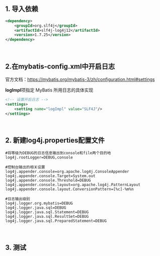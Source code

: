 ## 1. 导入依赖

```xml
<dependency>
    <groupId>org.slf4j</groupId>
    <artifactId>slf4j-log4j12</artifactId>
    <version>1.7.25</version>
</dependency>
```

<br>

## 2.在mybatis-config.xml中开启日志

官方文档：https://mybatis.org/mybatis-3/zh/configuration.html#settings

**logImpl**项指定 MyBatis 所用日志的具体实现

```xml
<!-- 设置开启日志 -->
<settings>
    <setting name="logImpl" value="SLF4J"/>
</settings>
```

<br>

## 2. 新建log4j.properties配置文件

```properties
#将等级为DEBUG的日志信息输出到console和file两个目的地
log4j.rootLogger=DEBUG,console

#控制台输出的相关设置
log4j.appender.console=org.apache.log4j.ConsoleAppender
log4j.appender.console.Target=System.out
log4j.appender.console.Threshold=DEBUG
log4j.appender.console.layout=org.apache.log4j.PatternLayout
log4j.appender.console.layout.ConversionPattern=[%c]-%m%n

#日志输出级别
log4j.logger.org.mybatis=DEBUG
log4j.logger.java.sql=DEBUG
log4j.logger.java.sql.Statement=DEBUG
log4j.logger.java.sql.ResultSet=DEBUG
log4j.logger.java.sql.PreparedStatement=DEBUG
```

<br>

## 3. 测试

<br>